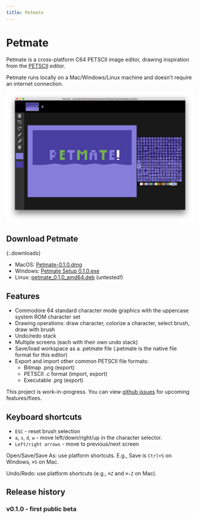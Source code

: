 ```yaml
---
title: Petmate
---
```


# Petmate

Petmate is a cross-platform C64 PETSCII image editor, drawing inspiration from the [PETSCII](http://www.kameli.net/marq/?page_id=2717) editor.

Petmate runs locally on a Mac/Windows/Linux machine and doesn't require an internet connection.

![Screenshot](img/screenshot1.png)

## Download Petmate
{:.downloads}
* MacOS: <a href='http://nurpax.com/petmate/releases/mac/Petmate-0.1.0.dmg'>Petmate-0.1.0.dmg</a>
* Windows: <a href='http://nurpax.com/petmate/releases/win/Petmate%20Setup%200.1.0.exe'>Petmate Setup 0.1.0.exe</a>
* Linux: <a href='http://nurpax.com/petmate/releases/linux/petmate_0.1.0_amd64.deb'>petmate_0.1.0_amd64.deb</a> (untested!)

## Features

- Commodore 64 standard character mode graphics with the uppercase system ROM character set
- Drawing operations: draw character, colorize a character, select brush, draw with brush
- Undo/redo stack
- Multiple screens (each with their own undo stack)
- Save/load workspace as a .petmate file (.petmate is the native file format for this editor)
- Export and import other common PETSCII file formats:
  - Bitmap .png (export)
  - PETSCII .c format (import, export)
  - Executable .prg (export)

This project is work-in-progress.  You can view [github issues](https://github.com/nurpax/petmate/issues) for upcoming features/fixes.

## Keyboard shortcuts

- `ESC` - reset brush selection
- `a`, `s`, `d`, `w` - move left/down/right/up in the character selector.
- `Left/right arrows` - move to previous/next screen

Open/Save/Save As: use platform shortcuts.  E.g., Save is `Ctrl+S` on Windows, `⌘S` on Mac.

Undo/Redo: use platform shortcuts (e.g., `⌘Z` and `⌘⇧Z` on Mac).

## Release history

### v0.1.0 - first public beta

